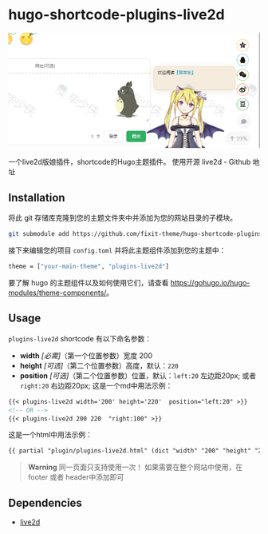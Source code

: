 # hugo-shortcode-plugins-live2d

![preview](hugo-live2d.png)

一个live2d版娘插件，shortcode的Hugo主题插件。
使用开源 live2d - Github 地址 

## Installation

将此 git 存储库克隆到您的主题文件夹中并添加为您的网站目录的子模块。

```bash
git submodule add https://github.com/fixit-theme/hugo-shortcode-plugins-live2d.git themes/plugins-live2d
```

接下来编辑您的项目 `config.toml` 并将此主题组件添加到您的主题中：

```bash
theme = ["your-main-theme", "plugins-live2d"]
```

要了解 hugo 的主题组件以及如何使用它们，请查看 <https://gohugo.io/hugo-modules/theme-components/>。

## Usage

`plugins-live2d` shortcode 有以下命名参数：

  - **width** *[必需]*（第一个位置参数）宽度 200
  - **height** *[可选]*（第二个位置参数）高度，默认：`220`
  - **position** *[可选]*（第二个位置参数）位置，默认：`left:20` 左边距20px; 或者 `right:20` 右边距20px;
这是一个md中用法示例：

```markdown
{{< plugins-live2d width='200' height='220'  position="left:20" >}}
<!-- OR -->
{{< plugins-live2d 200 220  "right:100" >}}
```

这是一个html中用法示例：

```html
{{ partial "plugin/plugins-live2d.html" (dict "width" "200" "height" "220" "position" "right:10" ) -}}
```

> **Warning** 同一页面只支持使用一次！
> 如果需要在整个网站中使用，在footer 或者 header中添加即可

## Dependencies

- [live2d](https://github.com/fghrsh/live2d_demo)




